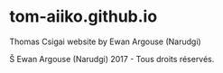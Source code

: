 # tom-aiiko.github.io
Thomas Csigai website by Ewan Argouse (Narudgi)

Š Ewan Argouse (Narudgi) 2017 - Tous droits réservés.
